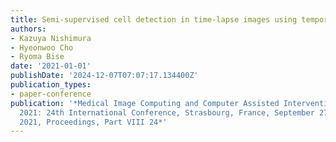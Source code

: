 ```yaml
---
title: Semi-supervised cell detection in time-lapse images using temporal consistency
authors:
- Kazuya Nishimura
- Hyeonwoo Cho
- Ryoma Bise
date: '2021-01-01'
publishDate: '2024-12-07T07:07:17.134400Z'
publication_types:
- paper-conference
publication: '*Medical Image Computing and Computer Assisted Intervention--MICCAI
  2021: 24th International Conference, Strasbourg, France, September 27--October 1,
  2021, Proceedings, Part VIII 24*'
---
```

